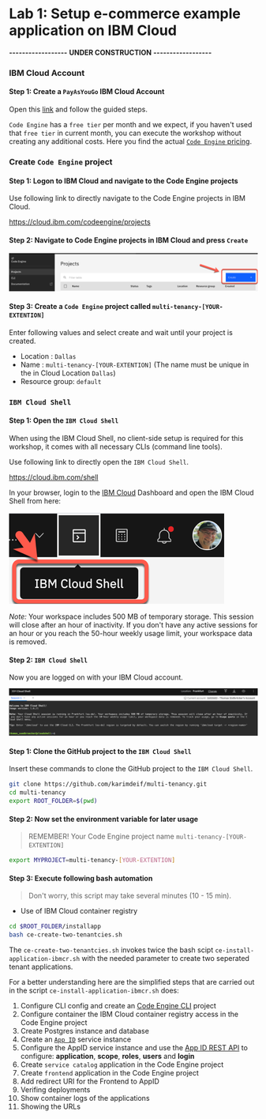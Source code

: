 # Lab 1: Setup e-commerce example application on IBM Cloud

**------------------**
**UNDER CONSTRUCTION**
**------------------**

### IBM Cloud Account

#### Step 1: Create a `PayAsYouGo` IBM Cloud Account

Open this [link](https://ibm.biz/BdfXAn) and follow the guided steps.

`Code Engine` has a `free tier` per month and we expect, if you haven't used that `free tier` in current month, you can execute the workshop without creating any additional costs. Here you find the actual [`Code Engine` pricing](https://www.ibm.com/cloud/code-engine/pricing).

### Create `Code Engine` project

#### Step 1: Logon to IBM Cloud and navigate to the Code Engine projects

Use following link to directly navigate to the Code Engine projects in IBM Cloud.

<https://cloud.ibm.com/codeengine/projects>

#### Step 2: Navigate to Code Engine projects in IBM Cloud and press `Create`

![](images/cns-ce-create-project-01.png)

#### Step 3: Create a `Code Engine` project called `multi-tenancy-[YOUR-EXTENTION]`

Enter following values and select create and wait until your project is created.

* Location      : `Dallas`
* Name          : `multi-tenancy-[YOUR-EXTENTION]` (The name must be unique in the in Cloud Location `Dallas`)
* Resource group: `default`

### `IBM Cloud Shell`

#### Step 1: Open the `IBM Cloud Shell`

When using the IBM Cloud Shell, no client-side setup is required for this workshop, it comes with all necessary CLIs (command line tools).

Use following link to directly open the `IBM Cloud Shell`.

<https://cloud.ibm.com/shell>

In your browser, login to the [IBM Cloud](https://cloud.ibm.com) Dashboard and open the IBM Cloud Shell from here:

![](images/cns-ce-cloud-shell-01.png)

_Note:_ Your workspace includes 500 MB of temporary storage. This session will close after an hour of inactivity. If you don't have any active sessions for an hour or you reach the 50-hour weekly usage limit, your workspace data is removed.

#### Step 2: `IBM Cloud Shell`

Now you are logged on with your IBM Cloud account.

![](images/cns-ce-cloud-shell-02.png)

#### Step 1: Clone the GitHub project to the `IBM Cloud Shell`

Insert these commands to clone the GitHub project to the `IBM Cloud Shell`.

```sh
git clone https://github.com/karimdeif/multi-tenancy.git
cd multi-tenancy
export ROOT_FOLDER=$(pwd)
```

#### Step 2: Now set the environment variable for later usage

> REMEMBER! Your Code Engine project name `multi-tenancy-[YOUR-EXTENTION]`

```sh
export MYPROJECT=multi-tenancy-[YOUR-EXTENTION]
```

#### Step 3: Execute following bash automation

> Don't worry, this script may take several minutes (10 - 15 min).

* Use of IBM Cloud container registry 

```sh
cd $ROOT_FOLDER/installapp
bash ce-create-two-tenantcies.sh
```

The `ce-create-two-tenantcies.sh` invokes twice the bash scipt `ce-install-application-ibmcr.sh` with the needed parameter to create two seperated tenant applications.

For a better understanding here are the simplified steps that are carried out in the script `ce-install-application-ibmcr.sh` does:

 1. Configure CLI config and create an [Code Engine CLI](https://cloud.ibm.com/docs/codeengine?topic=codeengine-cli) project
 2. Configure container the IBM Cloud container registry access in the Code Engine project
 3. Create Postgres instance and database
 4. Create an [`App ID`](https://cloud.ibm.com/docs/appid) service instance
 5. Configure the AppID service instance and use the [App ID REST API](https://cloud.ibm.com/apidocs/app-id/management#introduction) to configure: **application**, **scope**, **roles**, **users** and **login**
 6. Create `service catalog` application in the Code Engine project
 7. Create `frontend` application in the Code Engine project
 8. Add redirect URI for the Frontend to AppID
 9. Verifing deployments
 10. Show container logs of the applications
 11. Showing the URLs









